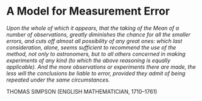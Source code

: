 # A Model for Measurement Error

_Upon the whole of which it appears, that the taking of the Mean of a number of observations, greatly diminishes the chance for all the smaller errors, and cuts off almost all possibility of any great ones: which last consideration, alone, seems sufficient to recommend the use of the method, not only to astronomers, but to all others concerned in making experiments of any kind (to which the above reasoning is equally applicable). And the more observations or experiments there are made, the less will the conclusions be liable to error, provided they admit of being repeated under the same circumstances._

THOMAS SIMPSON (ENGLISH MATHEMATICIAN, 1710–1761)
